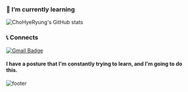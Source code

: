 

### 🌱 I’m currently learning 
 
</p>

![ChoHyeRyung's GitHub stats](https://github-readme-stats.vercel.app/api?username=chohyeryung&show_icons=true&theme=solarized-light)
                                   

### 📞 Connects
[![Gmail Badge](https://img.shields.io/badge/Gmail-d14836?style=flat-square&logo=Gmail&logoColor=white&link=mailto:xx@gmail.com)](mailto:chohyeryungcho@gmail.com)


#### I have a posture that I'm constantly trying to learn, and I'm going to do this.


![footer](https://capsule-render.vercel.app/api?type=waving&color=random&height=300&section=footer&text=ThankYou&fontSize=60&animation=twinkling)
